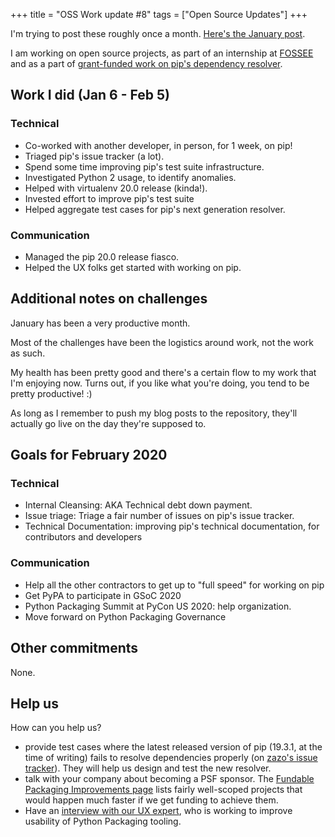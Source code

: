 +++
title = "OSS Work update #8"
tags = ["Open Source Updates"]
+++

I'm trying to post these roughly once a month. [Here's the January post](/blog/2020/01/10/oss-update-7/).

I am working on open source projects, as part of an internship at [FOSSEE](https://fossee.in/) and as a part of [grant-funded work on pip's dependency resolver](https://wiki.python.org/psf/Pip2020DonorFundedRoadmap).

## Work I did (Jan 6 - Feb 5)

### Technical

- Co-worked with another developer, in person, for 1 week, on pip!
- Triaged pip's issue tracker (a lot).
- Spend some time improving pip's test suite infrastructure.
- Investigated Python 2 usage, to identify anomalies.
- Helped with virtualenv 20.0 release (kinda!).
- Invested effort to improve pip's test suite
- Helped aggregate test cases for pip's next generation resolver.

### Communication

- Managed the pip 20.0 release fiasco.
- Helped the UX folks get started with working on pip.

## Additional notes on challenges

January has been a very productive month.

Most of the challenges have been the logistics around work, not the work as
such.

My health has been pretty good and there's a certain flow to my work that I'm
enjoying now. Turns out, if you like what you're doing, you tend to be pretty
productive! :)

As long as I remember to push my blog posts to the repository, they'll actually
go live on the day they're supposed to.

## Goals for February 2020

### Technical

- Internal Cleansing: AKA Technical debt down payment.
- Issue triage: Triage a fair number of issues on pip's issue tracker.
- Technical Documentation: improving pip's technical documentation, for contributors and developers

### Communication

- Help all the other contractors to get up to "full speed" for working on pip
- Get PyPA to participate in GSoC 2020
- Python Packaging Summit at PyCon US 2020: help organization.
- Move forward on Python Packaging Governance

## Other commitments

None.

## Help us

How can you help us?

- provide test cases where the latest released version of pip (19.3.1, at the time of writing) fails to resolve dependencies properly (on [zazo's issue tracker][zazo-issues]). They will help us design and test the new resolver.
- talk with your company about becoming a PSF sponsor. The [Fundable Packaging Improvements page][fundable-projects] lists fairly well-scoped projects that would happen much faster if we get funding to achieve them.
- Have an [interview with our UX expert](https://python.zulipchat.com/#narrow/stream/218659-pip-development/topic/Talk.20to.20Bernard!), who is working to improve usability of Python Packaging tooling.

[zazo-issues]: https://github.com/pradyunsg/zazo/issues
[fundable-projects]: https://wiki.python.org/psf/Fundable%20Packaging%20Improvements
[triage-guide]: https://pip.pypa.io/en/latest/development/issue-triage/
[integration-test]: https://github.com/pypa/integration-test/issues
